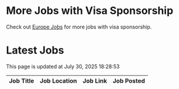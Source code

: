 # More Jobs with Visa Sponsorship

Check out [Europe Jobs](https://github.com/sureshparimi/europejobs#latest-jobs) for more jobs with visa sponsorship.

# Latest Jobs

This page is updated at July 30, 2025 18:28:53

| Job Title | Job Location | Job Link | Job Posted |
| --- | --- | --- | --- |
